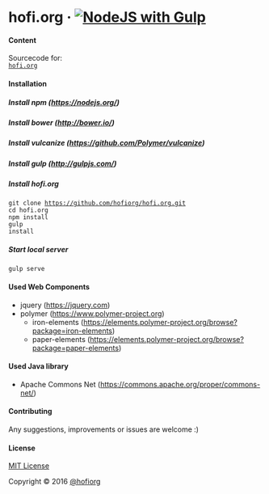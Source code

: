 hofi.org &middot; [![NodeJS with Gulp](https://github.com/hofiorg/hofi.org/actions/workflows/npm-gulp.yml/badge.svg)](https://github.com/hofiorg/hofi.org/actions/workflows/npm-gulp.yml)
========

#### Content

Sourcecode for: <br/>
<code>[hofi.org](http://www.hofi.org)</code><br/>

#### Installation

##### Install npm (https://nodejs.org/)
##### Install bower (http://bower.io/)
##### Install vulcanize (https://github.com/Polymer/vulcanize)
##### Install gulp (http://gulpjs.com/)

##### Install hofi.org

<code>git clone https://github.com/hofiorg/hofi.org.git</code><br/>
<code>cd hofi.org</code><br/>
<code>npm install</code><br/>
<code>gulp install</code><br/>

##### Start local server

<code>gulp serve</code><br/>

#### Used Web Components

* jquery (https://jquery.com)
* polymer (https://www.polymer-project.org)
    * iron-elements (https://elements.polymer-project.org/browse?package=iron-elements)
    * paper-elements (https://elements.polymer-project.org/browse?package=paper-elements)

#### Used Java library

* Apache Commons Net (https://commons.apache.org/proper/commons-net/)

#### Contributing
Any suggestions, improvements or issues are welcome :)

#### License
[MIT License](http://opensource.org/licenses/MIT)

Copyright &copy; 2016 [@hofiorg](https://github.com/hofiorg)
